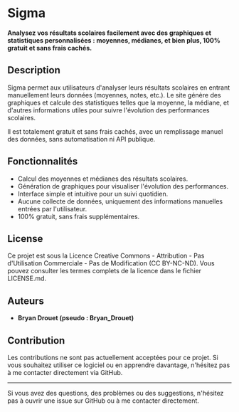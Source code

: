# Sigma

**Analysez vos résultats scolaires facilement avec des graphiques et statistiques personnalisées : moyennes, médianes, et bien plus, 100% gratuit et sans frais cachés.**

## Description

Sigma permet aux utilisateurs d'analyser leurs résultats scolaires en entrant manuellement leurs données (moyennes, notes, etc.). Le site génère des graphiques et calcule des statistiques telles que la moyenne, la médiane, et d'autres informations utiles pour suivre l'évolution des performances scolaires.

Il est totalement gratuit et sans frais cachés, avec un remplissage manuel des données, sans automatisation ni API publique.

## Fonctionnalités

- Calcul des moyennes et médianes des résultats scolaires.
- Génération de graphiques pour visualiser l'évolution des performances.
- Interface simple et intuitive pour un suivi quotidien.
- Aucune collecte de données, uniquement des informations manuelles entrées par l'utilisateur.
- 100% gratuit, sans frais supplémentaires.

## License
Ce projet est sous la Licence Creative Commons - Attribution - Pas d'Utilisation Commerciale - Pas de Modification (CC BY-NC-ND).
Vous pouvez consulter les termes complets de la licence dans le fichier LICENSE.md.

## Auteurs
- **Bryan Drouet (pseudo : Bryan_Drouet)**

## Contribution
Les contributions ne sont pas actuellement acceptées pour ce projet. Si vous souhaitez utiliser ce logiciel ou en apprendre davantage, n'hésitez pas à me contacter directement via GitHub.

--- 
Si vous avez des questions, des problèmes ou des suggestions, n'hésitez pas à ouvrir une issue sur GitHub ou à me contacter directement.
